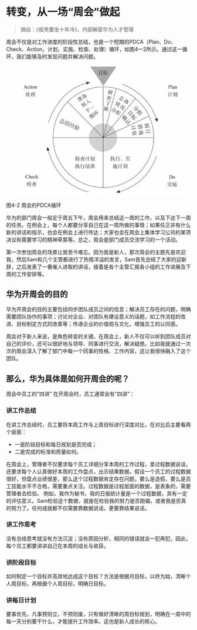 # 转变，从一场“周会”做起

> 摘自：《板凳要坐十年冷》，内部解密华为人才管理

周会不仅是对工作进度的阶段性总结，也是一个短期的PDCA（Plan、Do、Check、Action，计划、实施、检查、处理）循环，如图4—2所示。通过这一循环，我们能够及时发现问题并解决问题。

![t5ET5Yl0EqF4ygtRHNIn](/assets/t5ET5Yl0EqF4ygtRHNInb)

图4-2 周会的PDCA循环

华为的部门周会一般定于周五下午，周会用来总结这一周的工作，以及下达下一周的任务。在例会上，每个人都要分享自己在这一周所做的事情；如果任正非有什么新的讲话和指示，也会在例会上进行传达；大家也会在周会上集体学习公司的某项决议和需要学习的精神草案等。总之，周会是部门成员交流学习的一个活动。

第一次参加周会的场景让我至今难忘。因为我是新人，那次周会的主题先是欢迎我，然后Sam和几个主管都进行了热情洋溢的发言，Sam首先总结了大家的迎新辞，之后发表了一番催人进取的讲话，接着是各个主管汇报各小组的工作进展及下周的工作安排等。

## 华为开周会的目的

华为开周会的目的主要包括同步团队成员之间的信息；解决员工存在的问题，明确需要团队协作的事项；讨论对企业、对团队有建设意义的话题，如工作流程的改进、目标制定方式的改善等；传递企业的价值观与文化，增强员工的认同感。

周会对于新人来说，是角色转变的关键。在周会上，新人不仅可以听到团队成员对自己的评价，还可以很好地与领导、同事进行交流，解决疑惑。比如我就通过一次次的周会深入了解了部门中每一个同事的性格、工作内容，这让我很快融入了这个团队。

## 那么，华为具体是如何开周会的呢？

周会中员工的“四讲”
在开周会时，员工通常会有“四讲”：

### 讲工作总结

在讲工作总结时，员工要将本周工作与上周目标进行深度对比，在对比后主要看两个层面：

- 一是阶段目标和每日规划是否完成；
- 二是完成的标准和质量如何。

在周会上，管理者不仅要求每个员工详细分享本周的工作过程，拿过程数据说话，还要求每个人认真做好本周的工作盘点，出示结果数据。假设一个员工的过程数据很好，但盘点业绩很差，那么这个过程数据肯定存在问题，要么是造假，要么是员工技能水平不合格，需要重点关注。过程数据是过程层面的数据，是表象的，需要管理者去检验。
例如，我作为秘书，我的日报统计量是一个过程数据，具有一定的评估意义。Sam检验这个数据，就是在检验我的努力是否跑偏，或者我是否真的努力了。任何成就都不仅需要靠数据说话，更要靠结果说话。

### 讲工作思考

没有总结思考就没有方法沉淀；没有原因分析，相同的错误就会一犯再犯，因此，每个员工都要讲讲自己在本周的成长与收获。

### 讲阶段目标

如何制定一个目标并高效地达成这个目标？方法是根据月目标，以终为始，清晰个人周目标，再根据个人周目标，明确日目标。

### 讲每日计划

要事优先，凡事预则立，不预则废，只有做好清晰的周目标规划，明确在一周中的每一天分别要干什么，才能提升工作效率。这也是新人成长的核心。
